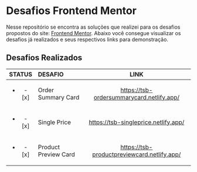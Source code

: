 # Desafios Frontend Mentor
Nesse repositório se encontra as soluções que realizei para os desafios propostos do site: [Frontend Mentor](https://www.frontendmentor.io/home). Abaixo você consegue visualizar os desafios já realizados e seus respectivos links para demonstração.
## Desafios Realizados
| STATUS | DESAFIO | LINK |
|:------:|:-------|:----:|
|<ul><li> - [x] </li></ul>|Order Summary Card|https://tsb-ordersummarycard.netlify.app/|
|<ul><li> - [x] </li></ul>|Single Price|https://tsb-singleprice.netlify.app/|
|<ul><li> - [x] </li></ul>|Product Preview Card|https://tsb-productpreviewcard.netlify.app/|
